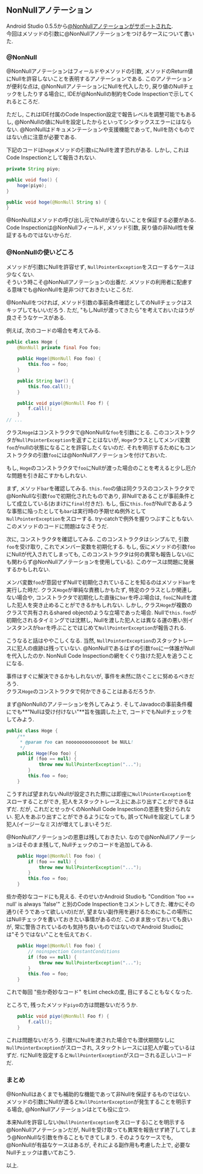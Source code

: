 ## NonNullアノテーション

Android Studio 0.5.5から[@NonNullアノテーションがサポートされた](https://sites.google.com/a/android.com/tools/recent/androidstudio055released).  
今回はメソッドの引数に@NonNullアノテーションをつけるケースについて書いた. 

### @NonNull

@NonNullアノテーションはフィールドやメソッドの引数, メソッドのReturn値にNullを許容しないことを表明するアノテーションである. 
このアノテーションが便利な点は, @NonNullアノテーションにNullを代入したり, 戻り値のNullチェックをしたりする場合に, IDEが@NonNullの制約をCode Inspectionで示してくれるところだ. 

ただし, これはIDE付属のCode Inspection設定で報告レベルを調整可能でもあるし, @NonNullの値にNullを設定したからといってシンタックスエラーにはならない. 
@NonNullはドキュメンテーションや支援機能であって, Nullを防ぐものではない点に注意が必要である. 

下記のコードは`hoge`メソッドの引数`s`にNullを渡す恐れがある. しかし, これはCode Inspectionとして報告されない. 

```java
private String piyo;

public void foo() {
    hoge(piyo);
}

public void hoge(@NonNull String s) {
}
```

@NonNullはメソッドの呼び出し元でNullが渡らないことを保証する必要がある. 
Code Inspectionは@NonNullフィールド, メソッド引数, 戻り値の非Null性を保証するものではないからだ. 


### @NonNullの使いどころ

メソッドが引数にNullを許容せず, `NullPointerException`をスローするケースは少なくない.  
そういう時こそ@NonNullアノテーションの出番だ. メソッドの利用者に配慮する意味でも@NonNullを是非つけておきたいところだ. 

@NonNullをつければ, メソッド引数の事前条件確認としてのNullチェックはスキップしてもいいだろう. 
ただ, "もしNullが渡ってきたら"を考えておいたほうが良さそうなケースがある. 

例えば, 次のコードの場合を考えてみる. 

```java
public class Hoge {
    @NonNull private final Foo foo;
    
    public Hoge(@NonNull Foo foo) {
        this.foo = foo;
    }

    public String bar() {
        this.foo.call();
    }

    public void piyo(@NonNull Foo f) {
        f.call();
    }
// ...
```

クラス`Hoge`はコンストラクタで@NonNullな`foo`を引数にとる. 
このコンストラクタが`NullPointerException`を返すことはないが, `Hoge`クラスとしてメンバ変数`foo`がnullの状態になることを許容したくないのだ. 
それを明示するためにもコンストラクタの引数`foo`には@NonNullアノテーションを付けておいた. 

もし, `Hoge`のコンストラクタで`foo`にNullが渡った場合のことを考えると少し厄介な問題を引き起こすかもしれない. 

まず, メソッド`bar`を確認してみる. 
`this.foo`の値は同クラスのコンストラクタで@NonNullな引数`foo`で初期化されたものであり, 非Nullであることが事前条件として成立している(おまけに`final`付きだ). 
もし, 仮に`this.foo`がNullであるような事態に陥ったとしても`bar`は実行時の予期せぬ例外として`NullPointerException`をスローする. 
try-catchで例外を握りつぶすこともない. このメソッドのコードに問題はなさそうだ. 

次に, コンストラクタを確認してみる. 
このコンストラクタはシンプルで, 引数`foo`を受け取り, これでメンバー変数を初期化する. 
もし, 仮にメソッドの引数`foo`にNullが代入されてしまっても, このコンストラクタは何の異常も報告しない(にも関わらず@NonNullアノテーションを使用している). 
このケースは問題に発展するかもしれない. 

メンバ変数`foo`が意図せずNullで初期化されていることを知るのはメソッド`bar`を実行した時だ. 
クラス`Hoge`が単純な責務しかもたず, 特定のクラスとしか関連しない場合や, コンストラクタで初期化した直後に`bar`を呼ぶ場合は, `foo`にNullを渡した犯人を突き止めることができるかもしれない. 
しかし, クラス`Hoge`が複数のクラスで共有されるshared objectのような立場であった場合.
Nullで`this.foo`が初期化されるタイミングでは沈黙し, Nullを渡した犯人とは異なる運の悪い別インスタンスが`bar`を呼ぶことではじめて`NullPointerException`が報告される. 

こうなると話はややこしくなる. 
当然, `NullPointerException`のスタックトレースに犯人の痕跡は残っていない. 
@NonNullであるはずの引数`foo`に一体誰がNullを代入したのか. NonNull Code Inspectionの網をくぐり抜けた犯人を追うことになる. 

事件はすぐに解決できるかもしれないが, 事件を未然に防ぐことに努めるべきだろう.  
クラス`Hoge`のコンストラクタで何かできることはあるだろうか. 

まず@NonNullのアノテーションを外してみよう. そしてJavadocの事前条件欄にでも**"Nullは受け付けない"**旨を強調した上で, コードでもNullチェックをしてみよう. 

```java
public class Hoge {
    /**
     * @param foo can noooooooooooooot be NULL!
     */
    public Hoge(Foo foo) {
        if (foo == null) {
            throw new NullPointerException("...");
        }
        this.foo = foo;
    }
```

こうすれば望まれないNullが設定された際には即座に`NullPointerException`をスローすることができ, 犯人をスタックトレース上にあぶり出すことができるはずだ. 
だが, これだとせっかくのNonNull Code Inspectionの恩恵を受けられない. 犯人をあぶり出すことができるようになっても, 誤ってNullを設定してしまう犯人(イージーなミス)が増えてしまいそうだ. 

@NonNullアノテーションの恩恵は残しておきたい. 
なので@NonNullアノテーションはそのまま残して, Nullチェックのコードを追加してみる. 

```java
    public Hoge(@NonNull Foo foo) {
        if (foo == null) {
            throw new NullPointerException("...");
        }
        this.foo = foo;
    }
```

些か奇妙なコードにも見える. そのせいかAndroid Studioも "Condition 'foo == null' is always 'false'" と別のCode Inspectionをコメントしてきた. 
確かにその通り(そうであって欲しいの)だが, 望まない副作用を避けるためにもこの場所にはNullチェックを書いておきたい事情があるのだ. 
このまま放っておいても良いが, 常に警告されているのも気持ち良いものではないのでAndroid Studioには"そうではない"ことを伝えておく. 

```java
    public Hoge(@NonNull Foo foo) {
        // noinspection ConstantConditions
        if (foo == null) {
            throw new NullPointerException("...");
        }
        this.foo = foo;
    }
```

これで毎回 "些か奇妙なコード" をLint checkの度, 目にすることもなくなった. 

ところで, 残ったメソッド`piyo`の方は問題ないだろうか. 

```java
    public void piyo(@NonNull Foo f) {
        f.call();
    }
```

これは問題ないだろう. 引数`f`にNullを渡された場合でも潜伏期間なしに`NullPointerException`がスローされ, スタックトレースには犯人が載っているはずだ. 
`f`にNullを設定すると`NullPointerException`がスローされる正しいコードだ. 


### まとめ

@NonNullはあくまでも補助的な機能であって非Nullを保証するものではない. 
メソッドの引数にNullが渡ると`NullPointerException`が発生することを明示する場合, @NonNullアノテーションはとても役に立つ. 

本来Nullを許容しない(`NullPointerException`をスローする)ことを明示する@NonNullアノテーションだが, Nullを受け取っても異常を報告せず終了してしまう@NonNullな引数を作ることもできてしまう. 
そのようなケースでも, @NonNullが有益なケースはあるが, それによる副作用も考慮した上で, 必要なNullチェックは書いておこう. 

以上. 
